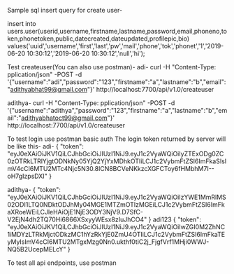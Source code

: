 
Sample sql insert query for create user-

insert into users.user(userid,username,firstname,lastname,password,email,phoneno,token,phonetoken,public,datecreated,dateupdated,profilepic,bio) 
values('uuid','username','first','last','pw','mail','phone','tok','phonet','1','2019-06-20 10:30:12','2019-06-20 10:30:12','null','hi');    

Test createuser(You can also use postman)-
adi-
curl -H "Content-Type: pplication/json" -POST -d '{"username":"adi","password":"123","firstname":"a","lastname":"b","email":"adithyabhat99@gmail.com"}' http://localhost:7700/api/v1.0/createuser

adithya-
curl -H "Content-Type: pplication/json" -POST -d '{"username":"adithya","password":"123","firstname":"a","lastname":"b","email":"adithyabhatoct99@gmail.com"}' http://localhost:7700/api/v1.0/createuser

To test login use postman basic auth
The login token returned by server will be like this-
adi-
{
    "token": "eyJ0eXAiOiJKV1QiLCJhbGciOiJIUzI1NiJ9.eyJ1c2VyaWQiOiIyZTExODg0ZC0zOTRkLTRlYjgtODNkNy05YjQ2YjYxMDhkOTIiLCJ1c2VybmFtZSI6ImFkaSIsImV4cCI6MTU2MTc4Njc5N30.8lCN8BCVeNKkzcXGFCToy6fHMbhM7I--oH7gIzpsDXI"
}

adithya-
{
    "token": "eyJ0eXAiOiJKV1QiLCJhbGciOiJIUzI1NiJ9.eyJ1c2VyaWQiOiIzYWE1MmRlMS02ODI1LTQ0NDktODJhMy04MGE1MTZmOTIzMGEiLCJ1c2VybmFtZSI6ImFkaXRoeWEiLCJleHAiOjE1NjE3ODY3NjV9.D7SfC-V2EjN4dh2TQ70Hi6866XSxyyWEsx8zIuJhCO4"
}
adi123
{
    "token": "eyJ0eXAiOiJKV1QiLCJhbGciOiJIUzI1NiJ9.eyJ1c2VyaWQiOiIwZGI0M2ZhNC1iMDYzLTRkMjctODkzMC1hYzRkYjE0ZmU4OTIiLCJ1c2VybmFtZSI6ImFkaTEyMyIsImV4cCI6MTU2MTgxMzg0Nn0.ukthf0tiC2j_FjgfVrf1MHji0WWJ-NQ5B2UcepMELcY"
}

To test all api endpoints, use postman